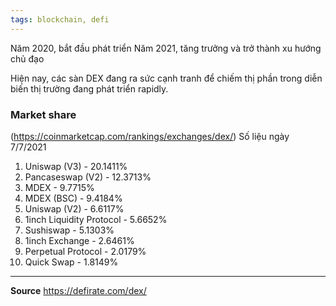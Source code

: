 ```yaml
---
tags: blockchain, defi
---
```


Năm 2020, bắt đầu phát triển 
Năm 2021, tăng trưởng và trở thành xu hướng chủ đạo

Hiện nay, các sàn DEX đang ra sức cạnh tranh để chiếm thị phần trong diễn biến thị trường đang phát triển rapidly.

### Market share
(https://coinmarketcap.com/rankings/exchanges/dex/)
Số liệu ngày 7/7/2021
1. Uniswap (V3)  - 20.1411%
2. Pancaseswap (V2) - 12.3713%
3. MDEX - 9.7715%
4. MDEX (BSC) - 9.4184%
5. Uniswap (V2) - 6.6117%
6. 1inch Liquidity Protocol - 5.6652% 
7. Sushiswap - 5.1303%
8. 1inch Exchange - 2.6461%
9. Perpetual Protocol - 2.0179%
10. Quick Swap - 1.8149%

---

**Source**
https://defirate.com/dex/